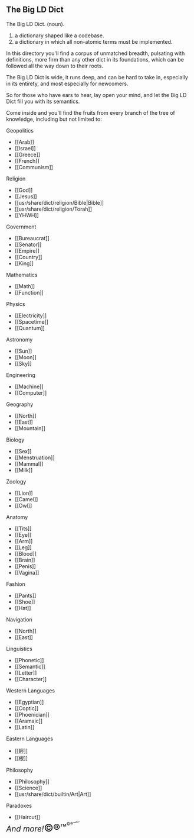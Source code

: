 ## The Big LD Dict

The Big LD Dict. (noun).
1. a dictionary shaped like a codebase.
2. a dictionary in which all non-atomic terms must be implemented.

In this directory you'll find a corpus of unmatched breadth, pulsating with definitions, more firm than any other dict in its foundations, which can be followed all the way down to their roots.

The Big LD Dict is wide, it runs deep, and can be hard to take in, especially in its entirety, and most especially for newcomers.

So for those who have ears to hear, lay open your mind, and let the Big LD Dict fill you with its semantics.

Come inside and you'll find the fruits from every branch of the tree of knowledge, including but not limited to:

Geopolitics
- [[Arab]]
- [[Israel]]
- [[Greece]]
- [[French]]
- [[Communism]]

Religion
- [[God]]
- [[Jesus]]
- [[usr/share/dict/religion/Bible|Bible]]
- [[usr/share/dict/religion/Torah]]
- [[YHWH]]

Government
- [[Bureaucrat]]
- [[Senator]]
- [[Empire]]
- [[Country]]
- [[King]]

Mathematics
- [[Math]]
- [[Function]]

Physics
- [[Electricity]]
- [[Spacetime]]
- [[Quantum]]

Astronomy
- [[Sun]]
- [[Moon]]
- [[Sky]]

Engineering
- [[Machine]]
- [[Computer]]

Geography
- [[North]]
- [[East]]
- [[Mountain]]

Biology
- [[Sex]]
- [[Menstruation]]
- [[Mammal]]
- [[Milk]]

Zoology
- [[Lion]]
- [[Camel]]
- [[Owl]]

Anatomy
- [[Tits]]
- [[Eye]]
- [[Arm]]
- [[Leg]]
- [[Blood]]
- [[Brain]]
- [[Penis]]
- [[Vagina]]

Fashion
- [[Pants]]
- [[Shoe]]
- [[Hat]]

Navigation
- [[North]]
- [[East]]

Linguistics
- [[Phonetic]]
- [[Semantic]]
- [[Letter]]
- [[Character]]

Western Languages
- [[Egyptian]]
- [[Coptic]]
- [[Phoenician]]
- [[Aramaic]]
- [[Latin]]

Eastern Languages
- [[經]]
- [[根]]

Philosophy
- [[Philosophy]]
- [[Science]]
- [[usr/share/dict/builtin/Art|Art]]

Paradoxes
- [[Haircut]]


<span style="line-height: 1em"><span style="font-size: 1.5em; font-style: italic;">And more!</span><span style="font-size: 2.0em">©®™</span><span style="vertical-align: super; position: relative; top: -1.0em; font-size: 80%;">©®™</span><span style="vertical-align: super; position: relative; top: -3em; font-size: 40%;">©®™</span></span>
